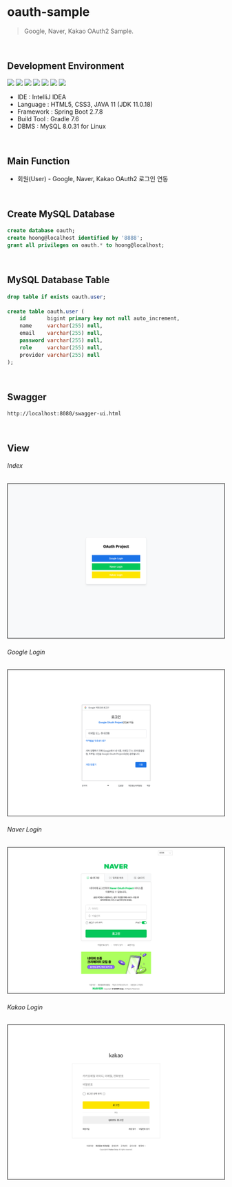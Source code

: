 # oauth-sample
> Google, Naver, Kakao OAuth2 Sample.

<br>

## Development Environment
<div style="display: inline-block">
    <img src="https://img.shields.io/badge/IntelliJ%20IDEA-000000?style=flat&logo=IntelliJIDEA&logoColor=white" />
    <img src="https://img.shields.io/badge/HTML-E34F26?style=flat&logo=HTML5&logoColor=white" />
    <img src="https://img.shields.io/badge/CSS-1572B6?style=flat&logo=CSS3&logoColor=white" />
    <img src="https://img.shields.io/badge/Java-007396?style=flat&logo=coffeescript&logoColor=white" />
    <img src="https://img.shields.io/badge/SpringBoot-6DB33F?style=flat&logo=SpringBoot&logoColor=white" />
    <img src="https://img.shields.io/badge/Gradle-02303A?style=flat&logo=Gradle&logoColor=white" />
    <img src="https://img.shields.io/badge/MySQL-4479A1?style=flat&logo=MySQL&logoColor=white" />
</div>

<br>

- IDE : IntelliJ IDEA
- Language : HTML5, CSS3, JAVA 11 (JDK 11.0.18)
- Framework : Spring Boot 2.7.8
- Build Tool : Gradle 7.6
- DBMS : MySQL 8.0.31 for Linux

<br>

## Main Function
- 회원(User) - Google, Naver, Kakao OAuth2 로그인 연동

<br>

## Create MySQL Database
```SQL
create database oauth;
create hoong@localhost identified by '8888';
grant all privileges on oauth.* to hoong@localhost;
```

<br>

## MySQL Database Table
```SQL
drop table if exists oauth.user;

create table oauth.user (
    id       bigint primary key not null auto_increment,
    name     varchar(255) null,
    email    varchar(255) null,
    password varchar(255) null,
    role     varchar(255) null,
    provider varchar(255) null
);
```

<br>

## Swagger
```shell
http://localhost:8080/swagger-ui.html
```

<br>

## View
###### Index
<img src="image/page/img_page_index.png" style="border: 1px solid black" />

###### Google Login
<img src="image/page/img_page_login_google.png" style="border: 1px solid black" />

###### Naver Login
<img src="image/page/img_page_login_naver.png" style="border: 1px solid black" />

###### Kakao Login
<img src="image/page/img_page_login_kakao.png" style="border: 1px solid black" />

